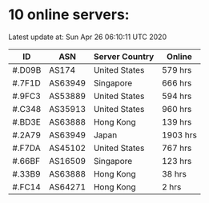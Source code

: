 # 10 online servers:

Latest update at: Sun Apr 26 06:10:11 UTC 2020

| ID | ASN | Server Country | Online |
| -- | --- | -------------- | ------ |
| #.D09B | AS174 | United States | 579 hrs |
| #.7F1D | AS63949 | Singapore | 666 hrs |
| #.9FC3 | AS53889 | United States | 594 hrs |
| #.C348 | AS35913 | United States | 960 hrs |
| #.BD3E | AS63888 | Hong Kong | 139 hrs |
| #.2A79 | AS63949 | Japan | 1903 hrs |
| #.F7DA | AS45102 | United States | 767 hrs |
| #.66BF | AS16509 | Singapore | 123 hrs |
| #.33B9 | AS63888 | Hong Kong | 38 hrs |
| #.FC14 | AS64271 | Hong Kong | 2 hrs |

